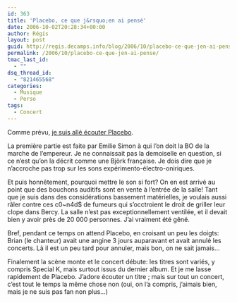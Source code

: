 ```yaml
---
id: 363
title: 'Placebo, ce que j&rsquo;en ai pensé'
date: 2006-10-02T20:28:34+00:00
author: Régis
layout: post
guid: http://regis.decamps.info/blog/2006/10/placebo-ce-que-jen-ai-pense/
permalink: /2006/10/placebo-ce-que-jen-ai-pense/
tmac_last_id:
  - ""
dsq_thread_id:
  - "821465568"
categories:
  - Musique
  - Perso
tags:
  - Concert
---
```

Comme prévu, [je suis allé écouter Placebo](http://regis.decamps.info/blog/2006/10/placebo-a-paris-bercy/).

La première partie est faite par Emilie Simon à qui l&rsquo;on doit la BO de la marche de l&#8217;empereur. Je ne connaissait pas la demoiselle en question, si ce n&rsquo;est qu&rsquo;on la décrit comme une Björk française. Je dois dire que je n&rsquo;accroche pas trop sur les sons expérimento-électro-oniriques. 

Et puis honnêtement, pourquoi mettre le son si fort? On en est arrivé au point que des bouchons auditifs sont en vente à l&rsquo;entrée de la salle! Tant que je suis dans des considérations bassement matérielles, je voulais aussi râler contre ces c0~n4d$ de fumeurs qui s&rsquo;occtroient le droit de griller leur clope dans Bercy. La salle n&rsquo;est pas exceptionnellement ventilée, et il devait bien y avoir près de 20&nbsp;000 personnes. J&rsquo;ai vraiment été gêné.

Bref, pendant ce temps on attend Placebo, en croisant un peu les doigts: Brian (le chanteur) avait une angine 3 jours auparavant et avait annulé les concerts. Là il est un peu tard pour annuler, mais bon, on ne sait jamais&#8230;

Finalement la scène monte et le concert débute: les titres sont variés, y compris Special K, mais surtout issus du dernier album. Et je me lasse rapidement de Placebo. J&rsquo;adore écouter un titre ; mais sur tout un concert, c&rsquo;est tout le temps la même chose non (oui, on l&rsquo;a compris, j&rsquo;aimais bien, mais je ne suis pas fan non plus&#8230;)